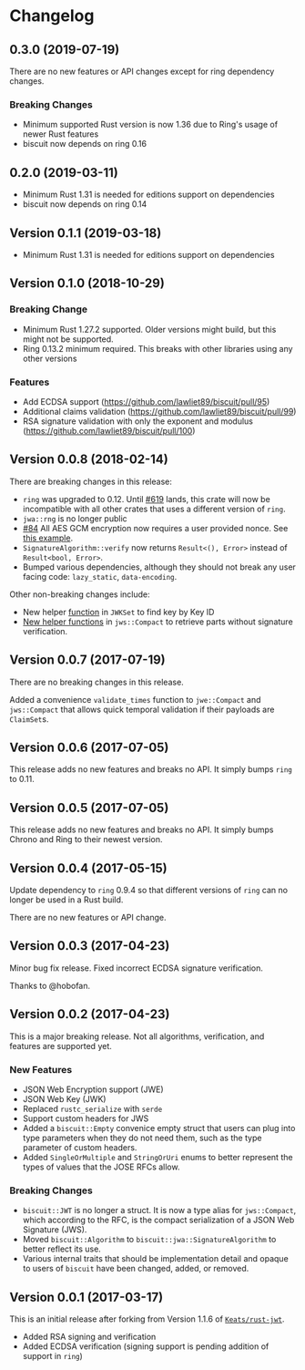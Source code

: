 # Changelog

## 0.3.0 (2019-07-19)

There are no new features or API changes except for ring dependency changes.

### Breaking Changes

- Minimum supported Rust version is now 1.36 due to Ring's usage of newer Rust features
- biscuit now depends on ring 0.16

## 0.2.0 (2019-03-11)

- Minimum Rust 1.31 is needed for editions support on dependencies
- biscuit now depends on ring 0.14

## Version 0.1.1 (2019-03-18)

- Minimum Rust 1.31 is needed for editions support on dependencies

## Version 0.1.0 (2018-10-29)

### Breaking Change

- Minimum Rust 1.27.2 supported. Older versions might build, but this might not be supported.
- Ring 0.13.2 minimum required. This breaks with other libraries using any other versions

### Features

- Add ECDSA support (https://github.com/lawliet89/biscuit/pull/95)
- Additional claims validation (https://github.com/lawliet89/biscuit/pull/99)
- RSA signature validation with only the exponent and modulus (https://github.com/lawliet89/biscuit/pull/100)

## Version 0.0.8 (2018-02-14)

There are breaking changes in this release:

- `ring` was upgraded to 0.12. Until [#619](https://github.com/briansmith/ring/pull/619) lands,
this crate will now be incompatible with all other crates that uses a different version of `ring`.
- `jwa::rng` is no longer public
- [#84](https://github.com/lawliet89/biscuit/pull/84) All AES GCM encryption now requires a user
provided nonce. See [this example](https://lawliet89.github.io/biscuit/biscuit/type.JWE.html).
- `SignatureAlgorithm::verify` now returns `Result<(), Error>` instead of `Result<bool, Error>`.
- Bumped various dependencies, although they should not break any user facing code: `lazy_static`,
`data-encoding`.

Other non-breaking changes include:

- New helper
[function](https://lawliet89.github.io/biscuit/biscuit/jwk/struct.JWKSet.html#method.find) in `JWKSet` to find key by Key ID
- [New helper functions](https://github.com/lawliet89/biscuit/pull/88) in `jws::Compact` to retrieve
parts without signature verification.

## Version 0.0.7 (2017-07-19)

There are no breaking changes in this release.

Added a convenience `validate_times` function to `jwe::Compact` and `jws::Compact` that allows
quick temporal validation if their payloads are `ClaimSet`s.

## Version 0.0.6 (2017-07-05)

This release adds no new features and breaks no API. It simply bumps `ring` to 0.11.

## Version 0.0.5 (2017-07-05)

This release adds no new features and breaks no API. It simply bumps Chrono and Ring to their newest version.

## Version 0.0.4 (2017-05-15)

Update dependency to `ring` 0.9.4 so that different versions of `ring` can no longer be used in a Rust build.

There are no new features or API change.

## Version 0.0.3 (2017-04-23)

Minor bug fix release. Fixed incorrect ECDSA signature verification.

Thanks to @hobofan.

## Version 0.0.2 (2017-04-23)

This is a major breaking release. Not all algorithms, verification, and features are
supported yet.

### New Features

- JSON Web Encryption support (JWE)
- JSON Web Key (JWK)
- Replaced `rustc_serialize` with `serde`
- Support custom headers for JWS
- Added a `biscuit::Empty` convenice empty struct that users can plug into type parameters when they do
not need them, such as the type parameter of custom headers.
- Added `SingleOrMultiple` and `StringOrUri` enums to better represent the types of values that the JOSE
RFCs allow.

### Breaking Changes

- `biscuit::JWT` is no longer a struct. It is now a type alias for `jws::Compact`, which according
to the RFC, is the compact serialization of a JSON Web Signature (JWS).
- Moved `biscuit::Algorithm` to `biscuit::jwa::SignatureAlgorithm` to better reflect its use.
- Various internal traits that should be implementation detail and opaque to users of `biscuit` have been
changed, added, or removed.

## Version 0.0.1 (2017-03-17)

This is an initial release after forking from Version 1.1.6 of [`Keats/rust-jwt`](https://github.com/Keats/rust-jwt).

- Added RSA signing and verification
- Added ECDSA verification (signing support is pending addition of support in `ring`)
